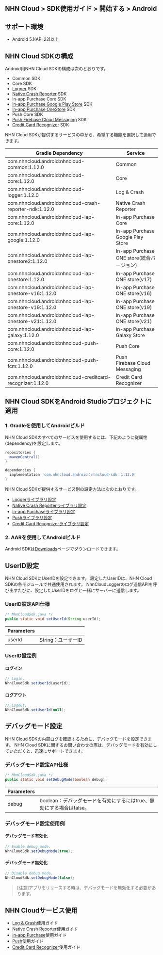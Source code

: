 ## NHN Cloud > SDK使用ガイド > 開始する > Android

## サポート環境

* Android 5.1(API 22)以上

## NHN Cloud SDKの構成

Android用NHN Cloud SDKの構成は次のとおりです。

* Common SDK
* Core SDK
* [Logger](./log-collector-android) SDK
* [Native Crash Reporter](./log-collector-ndk) SDK
* In-app Purchase Core SDK
* [In-app Purchase Google Play Store](./iap-android) SDK
* [In-app Purchase OneStore](./iap-android) SDK
* Push Core SDK
* [Push Firebase Cloud Messaging](./push-android) SDK
* [Credit Card Recognizer](./creditcard-recognizer-android) SDK

NHN Cloud SDKが提供するサービスの中から、希望する機能を選択して適用できます。

| Gradle Dependency                           | Service           |
| ------------------------------------------- | ----------------- |
| com.nhncloud.android:nhncloud-common:1.12.0       | Common      |
| com.nhncloud.android:nhncloud-core:1.12.0         | Core        |
| com.nhncloud.android:nhncloud-logger:1.12.0       | Log & Crash |
| com.nhncloud.android:nhncloud-crash-reporter-ndk:1.12.0       | Native Crash Reporter |
| com.nhncloud.android:nhncloud-iap-core:1.12.0     | In-app Purchase Core |
| com.nhncloud.android:nhncloud-iap-google:1.12.0   | In-app Purchase <br>Google Play Store |
| com.nhncloud.android:nhncloud-iap-onestore2:1.12.0 | In-app Purchase <br>ONE store(統合バージョン) |
| com.nhncloud.android:nhncloud-iap-onestore:1.12.0 | In-app Purchase <br>ONE store(v17) |
| com.nhncloud.android:nhncloud-iap-onestore-v16:1.12.0 | In-app Purchase <br>ONE store(v16) |
| com.nhncloud.android:nhncloud-iap-onestore-v19:1.12.0 | In-app Purchase <br>ONE store(v19) |
| com.nhncloud.android:nhncloud-iap-onestore-v21:1.12.0 | In-app Purchase <br>ONE store(v21) |
| com.nhncloud.android:nhncloud-iap-galaxy:1.12.0 | In-app Purchase <br>Galaxy Store |
| com.nhncloud.android:nhncloud-push-core:1.12.0    | Push Core   |
| com.nhncloud.android:nhncloud-push-fcm:1.12.0    | Push <br>Firebase Cloud Messaging |
| com.nhncloud.android:nhncloud-creditcard-recognizer:1.12.0    | Credit Card Recognizer |

## NHN Cloud SDKをAndroid Studioプロジェクトに適用

### 1. Gradleを使用してAndroidビルド

NHN Cloud SDKのすべてのサービスを使用するには、下記のように従属性(dependency)を設定します。

```groovy
repositories {
  mavenCentral()
}

dependencies {
  implementation 'com.nhncloud.android：nhncloud-sdk：1.12.0'
}
```

NHN Cloud SDKが提供するサービス別の設定方法は次のとおりです。

- [Loggerライブラリ設定](./log-collector-android/#_1)
- [Native Crash Reporterライブラリ設定](./log-collector-ndk/#_1)
- [In-app Purchaseライブラリ設定](./iap-android/#_2)
- [Pushライブラリ設定](./push-android/#_2)
- [Credit Card Recognizerライブラリ設定](./creditcard-recognizer-android/#_1)

### 2. AARを使用してAndroidビルド

Android SDKは[Downloads](../../../Download/#toast-sdk)ページでダウンロードできます。

## UserID設定

NHN Cloud SDKにUserIDを設定できます。
設定したUserIDは、NHN Cloud SDKの各モジュールで共通使用されます。
NhnCloudLoggerのログ送信APIを呼び出すたびに、設定したUserIDをログと一緒にサーバーに送信します。

### UserID設定API仕様

```java
/* NhnCloudSdk.java */
public static void setUserId(String userId);
```

| Parameters | |
| -- | -- |
| userId | String：ユーザーID|

### UserID設定例

#### ログイン

```java
// Login.
NhnCloudSdk.setUserId(userId);
```

#### ログアウト

```java
// Logout.
NhnCloudSdk.setUserId(null);
```

## デバッグモード設定

NHN Cloud SDKの内部ログを確認するために、デバッグモードを設定できます。
NHN Cloud SDKに関するお問い合わせの際は、デバッグモードを有効にしていただくと、迅速にサポートできます。

### デバッグモード設定API仕様

```java
/* NhnCloudSdk.java */
public static void setDebugMode(boolean debug);
```

| Parameters | |
| -- | -- |
| debug | boolean：デバッグモードを有効にするにはtrue、無効にする場合はfalse。|

### デバッグモード設定使用例

#### デバッグモード有効化

```java
// Enable debug mode.
NhnCloudSdk.setDebugMode(true);
```

#### デバッグモード無効化

```java
// Disable debug mode.
NhnCloudSdk.setDebugMode(false);
```

> [注意]アプリをリリースする時は、デバッグモードを無効化する必要があります。

## NHN Cloudサービス使用

* [Log & Crash](./log-collector-android)使用ガイド
* [Native Crash Reporter](./log-collector-ndk)使用ガイド
* [In-app Purchase](./iap-android)使用ガイド
* [Push](./push-android)使用ガイド
* [Credit Card Recognizer](./creditcard-recognizer-android)使用ガイド
